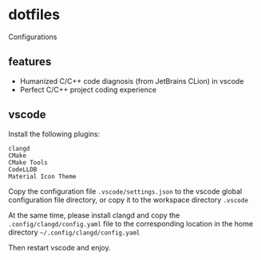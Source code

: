 # dotfiles
Configurations

## features

- Humanized C/C++ code diagnosis (from JetBrains CLion) in vscode
- Perfect C/C++ project coding experience

## vscode

Install the following plugins: 

```text
clangd
CMake
CMake Tools
CodeLLDB
Material Icon Theme
```

Copy the configuration file `.vscode/settings.json` to the vscode global configuration file directory, or copy it to the workspace directory `.vscode`

At the same time, please install clangd and copy the `.config/clangd/config.yaml` file to the corresponding location in the home directory `~/.config/clangd/config.yaml`

Then restart vscode and enjoy.
